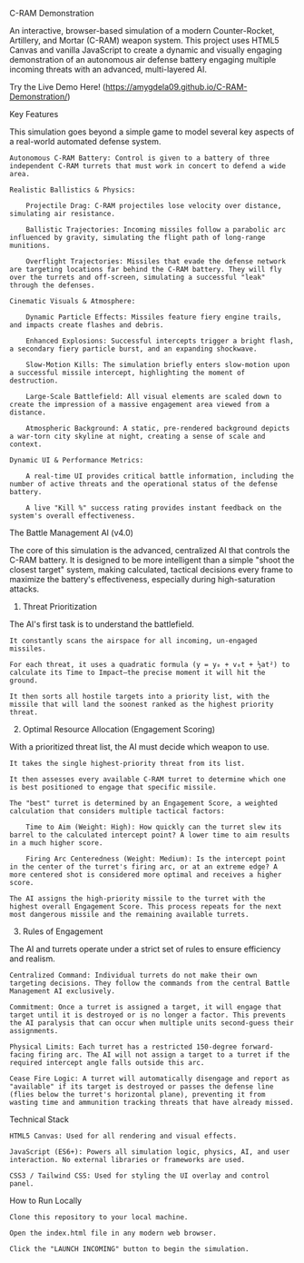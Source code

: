 C-RAM Demonstration

An interactive, browser-based simulation of a modern Counter-Rocket, Artillery, and Mortar (C-RAM) weapon system. This project uses HTML5 Canvas and vanilla JavaScript to create a dynamic and visually engaging demonstration of an autonomous air defense battery engaging multiple incoming threats with an advanced, multi-layered AI.

Try the Live Demo Here! (https://amygdela09.github.io/C-RAM-Demonstration/)

Key Features

This simulation goes beyond a simple game to model several key aspects of a real-world automated defense system.

    Autonomous C-RAM Battery: Control is given to a battery of three independent C-RAM turrets that must work in concert to defend a wide area.

    Realistic Ballistics & Physics:

        Projectile Drag: C-RAM projectiles lose velocity over distance, simulating air resistance.

        Ballistic Trajectories: Incoming missiles follow a parabolic arc influenced by gravity, simulating the flight path of long-range munitions.

        Overflight Trajectories: Missiles that evade the defense network are targeting locations far behind the C-RAM battery. They will fly over the turrets and off-screen, simulating a successful "leak" through the defenses.

    Cinematic Visuals & Atmosphere:

        Dynamic Particle Effects: Missiles feature fiery engine trails, and impacts create flashes and debris.

        Enhanced Explosions: Successful intercepts trigger a bright flash, a secondary fiery particle burst, and an expanding shockwave.

        Slow-Motion Kills: The simulation briefly enters slow-motion upon a successful missile intercept, highlighting the moment of destruction.

        Large-Scale Battlefield: All visual elements are scaled down to create the impression of a massive engagement area viewed from a distance.

        Atmospheric Background: A static, pre-rendered background depicts a war-torn city skyline at night, creating a sense of scale and context.

    Dynamic UI & Performance Metrics:

        A real-time UI provides critical battle information, including the number of active threats and the operational status of the defense battery.

        A live "Kill %" success rating provides instant feedback on the system's overall effectiveness.

The Battle Management AI (v4.0)

The core of this simulation is the advanced, centralized AI that controls the C-RAM battery. It is designed to be more intelligent than a simple "shoot the closest target" system, making calculated, tactical decisions every frame to maximize the battery's effectiveness, especially during high-saturation attacks.
1. Threat Prioritization

The AI's first task is to understand the battlefield.

    It constantly scans the airspace for all incoming, un-engaged missiles.

    For each threat, it uses a quadratic formula (y = y₀ + v₀t + ½at²) to calculate its Time to Impact—the precise moment it will hit the ground.

    It then sorts all hostile targets into a priority list, with the missile that will land the soonest ranked as the highest priority threat.

2. Optimal Resource Allocation (Engagement Scoring)

With a prioritized threat list, the AI must decide which weapon to use.

    It takes the single highest-priority threat from its list.

    It then assesses every available C-RAM turret to determine which one is best positioned to engage that specific missile.

    The "best" turret is determined by an Engagement Score, a weighted calculation that considers multiple tactical factors:

        Time to Aim (Weight: High): How quickly can the turret slew its barrel to the calculated intercept point? A lower time to aim results in a much higher score.

        Firing Arc Centeredness (Weight: Medium): Is the intercept point in the center of the turret's firing arc, or at an extreme edge? A more centered shot is considered more optimal and receives a higher score.

    The AI assigns the high-priority missile to the turret with the highest overall Engagement Score. This process repeats for the next most dangerous missile and the remaining available turrets.

3. Rules of Engagement

The AI and turrets operate under a strict set of rules to ensure efficiency and realism.

    Centralized Command: Individual turrets do not make their own targeting decisions. They follow the commands from the central Battle Management AI exclusively.

    Commitment: Once a turret is assigned a target, it will engage that target until it is destroyed or is no longer a factor. This prevents the AI paralysis that can occur when multiple units second-guess their assignments.

    Physical Limits: Each turret has a restricted 150-degree forward-facing firing arc. The AI will not assign a target to a turret if the required intercept angle falls outside this arc.

    Cease Fire Logic: A turret will automatically disengage and report as "available" if its target is destroyed or passes the defense line (flies below the turret's horizontal plane), preventing it from wasting time and ammunition tracking threats that have already missed.

Technical Stack

    HTML5 Canvas: Used for all rendering and visual effects.

    JavaScript (ES6+): Powers all simulation logic, physics, AI, and user interaction. No external libraries or frameworks are used.

    CSS3 / Tailwind CSS: Used for styling the UI overlay and control panel.

How to Run Locally

    Clone this repository to your local machine.

    Open the index.html file in any modern web browser.

    Click the "LAUNCH INCOMING" button to begin the simulation.
